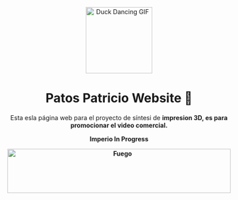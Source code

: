 <p align="center">
  <img src="https://i.pinimg.com/originals/5c/a9/d9/5ca9d956cd14171a0e0907ea07bf15ab.gif" alt="Duck Dancing GIF" width="150px" height="150px">
</p>

<h1 align="center">Patos Patricio Website 🦆</h1>

<p align="center">
Esta esla página web para el proyecto de síntesi de <b>impresion 3D<b>, es para promocionar el video comercial.
</p>
<p align="center">
<b>Imperio In Progress</b>
</p>


<p align="center">
    <img src="https://www.gifsanimados.org/data/media/90/fuego-imagen-animada-0419.gif" alt="Fuego" width="100%" height="100"><br>
</p>
